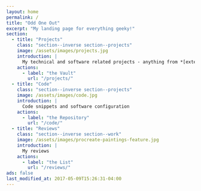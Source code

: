 ```yaml
---
layout: home
permalink: /
title: "Odd One Out"
excerpt: "My landing page for everything geeky!"
section:
  - title: "Projects"
    class: "section--inverse section--projects"
    image: /assets/images/projects.jpg
    introduction: |
      My technical and software related projects - anything from *[external graphics cards](/tag/egpu/)*, *[DIY ambilight](/projects/diy-ambilight-without-pc/)*, *[cryptocurrency mining](/projects/cryptocurrency-mining-bitcoin-litecoin-and-more/)*, *[ESP8266](/tag/esp8266/)* and *[more](/tag/)*
    actions:
      - label: "the Vault"
        url: "/projects/"
  - title: "Code"
    class: "section--inverse section--projects"
    image: /assets/images/code.jpg
    introduction: |
      Code snippets and software configuration
    actions:
      - label: "the Repository"
        url: "/code/"
  - title: "Reviews"
    class: "section--inverse section--work"
    image: /assets/images/procreate-paintings-feature.jpg
    introduction: |
      My reviews
    actions:
      - label: "the List"
        url: "/reviews/"
ads: false
last_modified_at: 2017-05-09T15:26:31-04:00
---
```

